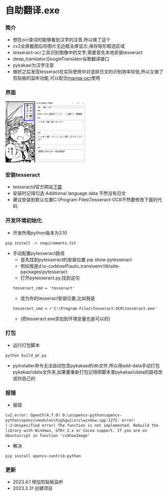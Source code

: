 # 自助翻译.exe

### 简介
- 想在ocr查词时能够看到汉字的注音,所以做了这个
- cv2全屏截图后将图片无边框全屏显示,保存矩形框选区域
- tesseract-ocr工具识别图像中的文字,需要首先本地安装tesseract
- deep_translator.GoogleTranslator谷歌翻译接口
- pykakasi为汉字注音
- 做好之后发现tesseract在实际使用中对竖排日文的识别效率较低,所以又做了剪贴板的监听功能,可以配合[manga-ocr](https://github.com/kha-white/manga-ocr)使用

### 界面
<img src="https://github.com/umas2022/auto_trans/blob/main/readme/shot.jpg" width="50%" height="50%">



### 安装tesseract
- tesseractd官方网站[下载](https://tesseract-ocr.github.io/tessdoc/Installation.html) 
- 安装时记得勾选 Additional language data 不然没有日文
- 建议安装到默认位置C:\Program Files\Tesseract-OCR不然要修改下面的代码


### 开发环境初始化
- 开发所用python版本为3.10
```
pip install -r requirements.txt
```
- 手动配置pytesseract路径  
    - 首先找到pytesseract的安装位置 pip show pytesseract
    - 例如我是d:\s-code\self\auto_trans\venv\lib\site-packages\pytesseract
    - 打开pytesseract.py,找到这句
    ```
    tesseract_cmd = 'tesseract'
    ```
    - 改为你的tesseract安装位置,比如我是
    ```
    tesseract_cmd = r'C:\Program Files\Tesseract-OCR\tesseract.exe'
    ```
    - (把tesseract.exe添加到环境变量也是可以的)


### 打包
- 运行打包脚本 
```
python build_qt.py
```
- pyinstaller命令无法自动包含pykakasi的db文件,所以用add-data手动打包pykakasi\\data文件夹,如果要重新打包记得把脚本里pykakasi\\data的路径改成你自己的


### 报错

- 报错
```
cv2.error: OpenCV(4.7.0) D:\a\opencv-python\opencv-python\opencv\modules\highgui\src\window.cpp:1272: error: (-2:Unspecified error) The function is not implemented. Rebuild the library with Windows, GTK+ 2.x or Cocoa support. If you are on Ubuntucript in function 'cvShowImage'
```
- 解决
```
pip install opencv-contrib-python
```

### 更新
- 2023.4.1 增加剪贴板监听
- 2023.3.31 创建项目



